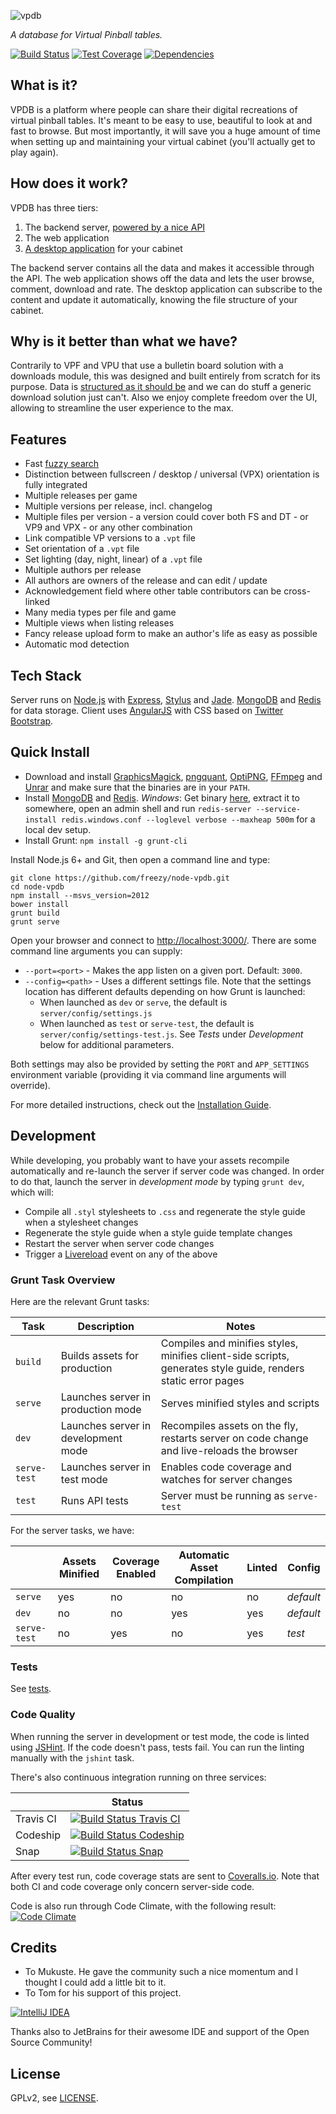 ![vpdb][text-logo]

*A database for Virtual Pinball tables.*

[![Build Status][travis-image]][travis-url]
[![Test Coverage][coveralls-image]][coveralls-url]
[![Dependencies][dependencies-image]][dependencies-url]

## What is it?

VPDB is a platform where people can share their digital recreations of virtual pinball tables. It's meant to be easy to
use, beautiful to look at and fast to browse. But most importantly, it will save you a huge amount of time when setting
up and maintaining your virtual cabinet (you'll actually get to play again).

## How does it work?

VPDB has three tiers:

1. The backend server, [powered by a nice API](https://developer.vpdb.io/api)
2. The web application
3. [A desktop application](https://github.com/freezy/vpdb-agent) for your cabinet

The backend server contains all the data and makes it accessible through the API. The web application shows off the data
and lets the user browse, comment, download and rate. The desktop application can subscribe to the content and update it
automatically, knowing the file structure of your cabinet.

## Why is it better than what we have?

Contrarily to VPF and VPU that use a bulletin board solution with a downloads module, this was designed and built 
entirely from scratch for its purpose. Data is [structured as it should be](https://developer.vpdb.io/api/v1/releases)
and we can do stuff a generic download solution just can't. Also we enjoy complete freedom over the UI, allowing to 
streamline the user experience to the max.

## Features

* Fast [fuzzy search](http://en.wikipedia.org/wiki/Approximate_string_matching)
* Distinction between fullscreen / desktop / universal (VPX) orientation is fully integrated
* Multiple releases per game
* Multiple versions per release, incl. changelog
* Multiple files per version - a version could cover both FS and DT - or VP9 and VPX - or any other combination
* Link compatible VP versions to a `.vpt` file
* Set orientation of a `.vpt` file
* Set lighting (day, night, linear) of a `.vpt` file
* Multiple authors per release
* All authors are owners of the release and can edit / update
* Acknowledgement field where other table contributors can be cross-linked
* Many media types per file and game
* Multiple views when listing releases
* Fancy release upload form to make an author's life as easy as possible
* Automatic mod detection

## Tech Stack

Server runs on [Node.js](http://nodejs.org/) with [Express](http://expressjs.com/), [Stylus](http://learnboost.github.io/stylus/)
and [Jade](http://jade-lang.com/). [MongoDB](https://www.mongodb.org/) and [Redis](http://redis.io/) for data storage. 
Client uses [AngularJS](https://angularjs.org/) with CSS based on [Twitter Bootstrap](http://getbootstrap.com/).

## Quick Install

* Download and install [GraphicsMagick](http://www.graphicsmagick.org/), [pngquant](http://pngquant.org/),
  [OptiPNG](http://optipng.sourceforge.net/), [FFmpeg](https://www.ffmpeg.org/) and [Unrar](http://rarsoft.com/) and 
  make sure that the binaries are in your `PATH`.
* Install [MongoDB](http://www.mongodb.org/downloads) and [Redis](http://redis.io/). *Windows*: Get binary 
  [here](https://github.com/MSOpenTech/redis/tree/2.8/bin/release), extract it to somewhere, open an admin shell and 
  run `redis-server --service-install redis.windows.conf --loglevel verbose --maxheap 500m` for a local dev setup.
* Install Grunt: `npm install -g grunt-cli`

Install Node.js 6+ and Git, then open a command line and type:

	git clone https://github.com/freezy/node-vpdb.git
	cd node-vpdb
	npm install --msvs_version=2012
	bower install
	grunt build
	grunt serve

Open your browser and connect to [http://localhost:3000/](http://localhost:3000/). There are some command line arguments
you can supply:

 * `--port=<port>` - Makes the app listen on a given port. Default: `3000`.
 * `--config=<path>` - Uses a different settings file. Note that the settings location has different defaults depending 
   on how Grunt is launched:
   * When launched as `dev` or `serve`, the default is `server/config/settings.js`
   * When launched as `test` or `serve-test`, the default is `server/config/settings-test.js`. See *Tests* under 
     *Development* below for additional parameters.

Both settings may also be provided by setting the `PORT` and `APP_SETTINGS` environment variable (providing it via 
command line arguments will override).

For more detailed instructions, check out the [Installation Guide](INSTALL.md).

## Development

While developing, you probably want to have your assets recompile automatically and re-launch the server if server code
was changed. In order to do that, launch the server in *development mode* by typing `grunt dev`, which will:

 * Compile all `.styl` stylesheets to `.css` and regenerate the style guide when a stylesheet changes
 * Regenerate the style guide when a style guide template changes
 * Restart the server when server code changes
 * Trigger a [Livereload](http://livereload.com/) event on any of the above
 
### Grunt Task Overview

Here are the relevant Grunt tasks:

| Task         | Description                         | Notes                                                                                                         |
|--------------|-------------------------------------|---------------------------------------------------------------------------------------------------------------|
| `build`      | Builds assets for production        | Compiles and minifies styles, minifies client-side scripts, generates style guide, renders static error pages |
| `serve`      | Launches server in production mode  | Serves minified styles and scripts                                                                            |
| `dev`        | Launches server in development mode | Recompiles assets on the fly, restarts server on code change and live-reloads the browser                     |
| `serve-test` | Launches server in test mode        | Enables code coverage and watches for server changes                                                          |
| `test`       | Runs API tests                      | Server must be running as `serve-test`                                                                        |

For the server tasks, we have:

|              | Assets Minified | Coverage Enabled | Automatic Asset Compilation | Linted | Config    |
|--------------|-----------------|------------------|-----------------------------|--------|-----------|
| `serve`      | yes             | no               | no                          | no     | *default* |
| `dev`        | no              | no               | yes                         | yes    | *default* |
| `serve-test` | no              | yes              | no                          | yes    | *test*    |


### Tests

See [tests](TESTS.md).


### Code Quality

When running the server in development or test mode, the code is linted using [JSHint](http://www.jshint.com/about/). If
the code doesn't pass, tests fail. You can run the linting manually with the `jshint` task.

There's also continuous integration running on three services:

|           | Status                                                   |
|-----------|----------------------------------------------------------|
| Travis CI | [![Build Status Travis CI][travis-image]][travis-url]    |
| Codeship  | [![Build Status Codeship][codeship-image]][codeship-url] |
| Snap      | [![Build Status Snap][snapci-image]][snapci-url]         |

After every test run, code coverage stats are sent to [Coveralls.io](https://coveralls.io/r/freezy/node-vpdb). Note that 
both CI and code coverage only concern server-side code.

Code is also run through Code Climate, with the following result: [![Code Climate][codeclimate-image]][codeclimate-url]

## Credits

* To Mukuste. He gave the community such a nice momentum and I thought I could add a little bit to it.
* To Tom for his support of this project.

[![IntelliJ IDEA][idea-image]][idea-url]

Thanks also to JetBrains for their awesome IDE and support of the Open Source Community!


## License

GPLv2, see [LICENSE](LICENSE).

[text-logo]: https://github.com/freezy/node-vpdb/raw/master/gfx/text-logo.png
[travis-image]: https://img.shields.io/travis/freezy/node-vpdb.svg?style=flat-square
[travis-url]: https://travis-ci.org/freezy/node-vpdb
[coveralls-image]: https://img.shields.io/coveralls/freezy/node-vpdb.svg?style=flat-square
[coveralls-url]: https://coveralls.io/r/freezy/node-vpdb?branch=master
[dependencies-image]: https://david-dm.org/freezy/node-vpdb.svg?style=flat-square
[dependencies-url]: https://david-dm.org/freezy/node-vpdb
[codeship-image]: http://img.shields.io/codeship/e5a24c40-fe39-0131-f546-4ebc8a94177b.svg?style=flat-square
[codeship-url]: https://www.codeship.io/projects/29544
[snapci-image]: https://img.shields.io/snap-ci/freezy/node-vpdb/master.svg?style=flat-square
[snapci-url]: https://snap-ci.com/freezy/node-vpdb/branch/master
[codeclimate-image]: http://img.shields.io/codeclimate/github/freezy/node-vpdb.svg?style=flat-square
[codeclimate-url]: https://codeclimate.com/github/freezy/node-vpdb
[idea-image]: https://www.jetbrains.com/idea/opensource/img/all/banners/idea120x30_white.gif
[idea-url]: https://www.jetbrains.com/idea/

